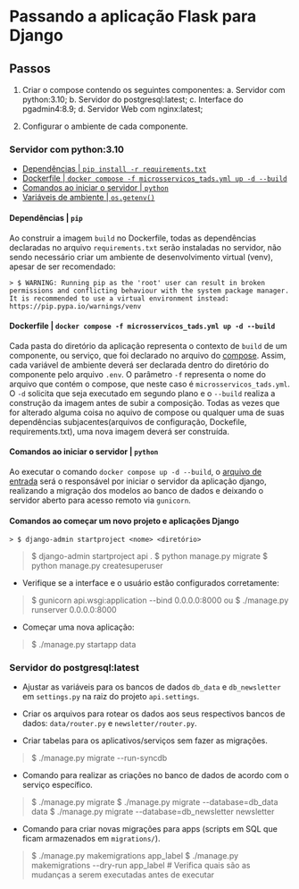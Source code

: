 # Passando a aplicação Flask para Django

## Passos

1. Criar o compose contendo os seguintes componentes:
    a. Servidor com python:3.10;
    b. Servidor do postgresql:latest;
    c. Interface do pgadmin4:8.9;
    d. Servidor Web com nginx:latest;

2. Configurar o ambiente de cada componente.

### Servidor com python:3.10

- [Dependências | `pip install -r requirements.txt`]()
- [Dockerfile | `docker compose -f microsservicos_tads.yml up -d --build`](./Dockerfile)
- [Comandos ao iniciar o servidor | `python`](entrypoint.sh)
- [Variáveis de ambiente | `os.getenv()`](env-template)

#### Dependências | `pip`

Ao construir a imagem `build` no Dockerfile, todas as dependências declaradas no arquivo `requirements.txt` serão instaladas no servidor, não sendo necessário criar um ambiente de desenvolvimento virtual (venv), apesar de ser recomendado:

    > $ WARNING: Running pip as the 'root' user can result in broken permissions and conflicting behaviour with the system package manager. It is recommended to use a virtual environment instead: https://pip.pypa.io/warnings/venv

#### Dockerfile | `docker compose -f microsservicos_tads.yml up -d --build`

Cada pasta do diretório da aplicação representa o contexto de `build` de um componente, ou serviço, que foi declarado no arquivo do [compose](microsservicos_tads.yml). Assim, cada variável de ambiente deverá ser declarada dentro do diretório do componente pelo arquivo `.env`. O parâmetro `-f` representa o nome do arquivo que contém o compose, que neste caso é `microsservicos_tads.yml`. O `-d` solicita que seja executado em segundo plano e o `--build` realiza a construção da imagem antes de subir a composição. Todas as vezes que for alterado alguma coisa no aquivo de compose ou qualquer uma de suas dependências subjacentes(arquivos de configuração, Dockefile, requirements.txt), uma nova imagem deverá ser construída.

#### Comandos ao iniciar o servidor | `python`

Ao executar o comando `docker compose up -d --build`, o [arquivo de entrada](./django/entrypoint.sh) será o responsável por iniciar o servidor da aplicação django, realizando a migração dos modelos ao banco de dados e deixando o servidor aberto para acesso remoto via `gunicorn`.

#### Comandos ao começar um novo projeto e aplicações Django

    > $ django-admin startproject <nome> <diretório>

> $ django-admin startproject api .
> $ python manage.py migrate
> $ python manage.py createsuperuser

- Verifique se a interface e o usuário estão configurados corretamente:

> $ gunicorn api.wsgi:application --bind 0.0.0.0:8000
> ou
> $ ./manage.py runserver 0.0.0.0:8000

- Começar uma nova aplicação:

> $ ./manage.py startapp data

### Servidor do postgresql:latest

- Ajustar as variáveis para os bancos de dados `db_data` e `db_newsletter` em `settings.py` na raiz do projeto `api.settings`.

- Criar os arquivos para rotear os dados aos seus respectivos bancos de dados: `data/router.py` e `newsletter/router.py`.

- Criar tabelas para os aplicativos/serviços sem fazer as migrações.

> $ ./manage.py migrate  --run-syncdb

- Comando para realizar as criações no banco de dados de acordo com o serviço específico.

> $ ./manage.py migrate
> $ ./manage.py migrate --database=db_data data
> $ ./manage.py migrate --database=db_newsletter newsletter

- Comando para criar novas migrações para apps (scripts em SQL que ficam armazenados em `migrations/`).

> $ ./manage.py makemigrations app_label
> $ ./manage.py makemigrations --dry-run app_label          # Verifica quais são as mudanças a serem executadas antes de executar


